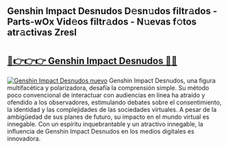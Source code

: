 ## Genshin Impact Desnudos D𝚎sn𝚞dos filtr𝚊dos - Parts-wOx Vid𝚎os filtr𝚊dos - N𝚞evas f𝚘tos atr𝚊ctivas Zresl

# <h2><a href="http://mb4wvg.tromn.icu/?c=Genshin+Impact+Desnudos">🔗👉👉👉 Genshin Impact Desnudos 🔗🔗</a></h2>

[![Genshin Impact Desnudos nuevo](https://i.imgur.com/pEAQMta.gif)](http://mb4wvg.tromn.icu/?c=Genshin+Impact+Desnudos)
Genshin Impact Desnudos, una figura multifacética y polarizadora, desafía la comprensión simple. Su método poco convencional de interactuar con audiencias en línea ha atraído y ofendido a los observadores, estimulando debates sobre el consentimiento, la identidad y las complejidades de las sociedades virtuales. A pesar de la ambigüedad de sus planes de futuro, su impacto en el mundo virtual es innegable. Con un espíritu inquebrantable y un atractivo innegable, la influencia de Genshin Impact Desnudos en los medios digitales es innovadora.
